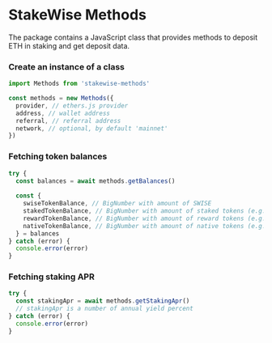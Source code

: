 # StakeWise Methods

The package contains a JavaScript class that provides
methods to deposit ETH in staking and get deposit data.

### Create an instance of a class
```js
import Methods from 'stakewise-methods'

const methods = new Methods({
  provider, // ethers.js provider
  address, // wallet address
  referral, // referral address
  network, // optional, by default 'mainnet'
})
```

### Fetching token balances
```js
try {
  const balances = await methods.getBalances()
  
  const {
    swiseTokenBalance, // BigNumber with amount of SWISE 
    stakedTokenBalance, // BigNumber with amount of staked tokens (e.g. sETH2)
    rewardTokenBalance, // BigNumber with amount of reward tokens (e.g. rETH2)
    nativeTokenBalance, // BigNumber with amount of native tokens (e.g. ETH)
  } = balances
} catch (error) {
  console.error(error)
}
```

### Fetching staking APR
```js
try {
  const stakingApr = await methods.getStakingApr()
  // stakingApr is a number of annual yield percent
} catch (error) {
  console.error(error)
}
```
